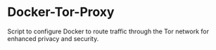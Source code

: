 # Docker-Tor-Proxy
Script to configure Docker to route traffic through the Tor network for enhanced privacy and security.
